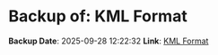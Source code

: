 # Backup of: KML Format

**Backup Date**: 2025-09-28 12:22:32
**Link**: [KML Format](https://przemienniki.net/export/przemienniki.kml)
